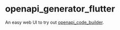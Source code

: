 # openapi_generator_flutter

An easy web UI to try out [openapi_code_builder](https://github.com/jonasbark/openapi_freezed_dio_builder/tree/master/packages/openapi_code_builder).

